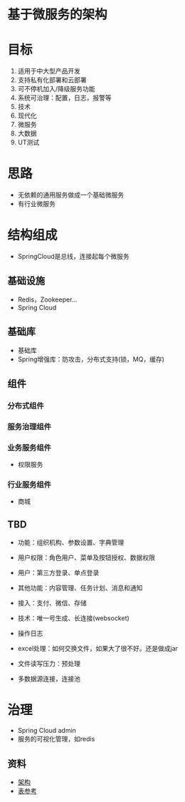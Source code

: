 # 基于微服务的架构

# 目标
1. 适用于中大型产品开发
1. 支持私有化部署和云部署
1. 可不停机加入/降级服务功能
1. 系统可治理：配置，日志，报警等
1. 技术
  1. 现代化
  1. 微服务
  1. 大数据
  1. UT测试

# 思路
* 无依赖的通用服务做成一个基础微服务
* 有行业微服务

# 结构组成
* SpringCloud是总线，连接起每个微服务

## 基础设施
* Redis，Zookeeper...
* Spring Cloud

## 基础库
* 基础库
* Spring增强库：防攻击，分布式支持(锁，MQ，缓存)

## 组件
### 分布式组件

### 服务治理组件

### 业务服务组件
* 权限服务

### 行业服务组件
* 商城

## TBD
* 功能：组织机构、参数设置、字典管理
* 用户权限：角色用户、菜单及按钮授权、数据权限
* 用户：第三方登录、单点登录
* 其他功能：内容管理、任务计划、消息和通知
* 接入：支付、微信、存储
* 技术：唯一号生成、长连接(websocket)

* 操作日志
* excel处理：如何交换文件，如果大了很不好。还是做成jar
* 文件读写压力：预处理
* 多数据源连接，连接池

# 治理
* Spring Cloud admin
* 服务的可视化管理，如redis

## 资料
* [架构](https://tech.wangyaqi.cn/#/arch/)
* [表参考](https://github.com/shuzheng/zheng/blob/master/project-datamodel/zheng.png)
